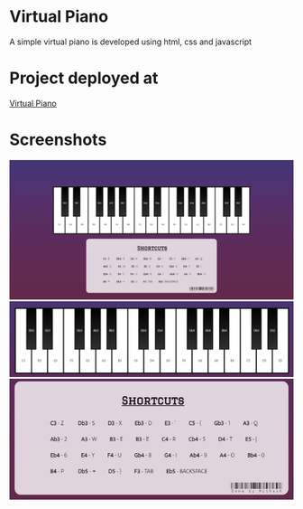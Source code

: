 # Virtual Piano
 A simple virtual piano is developed using html, css and javascript

# Project deployed at

<a href="https://mithesh14.github.io/Github-profile/">Virtual Piano</a>

# Screenshots

![screenshots](https://github.com/Mithesh14/Virtual-piano/blob/main/images/image1.jpg)
![screenshots](https://github.com/Mithesh14/Virtual-piano/blob/main/images/image2.jpg)
![screenshots](https://github.com/Mithesh14/Virtual-piano/blob/main/images/image3.jpg)
